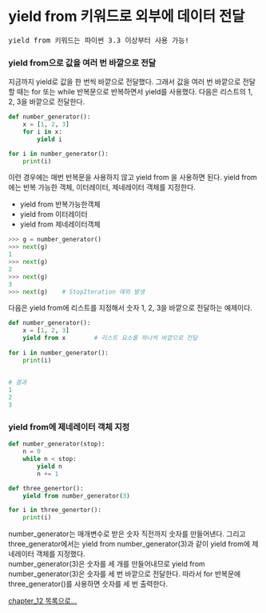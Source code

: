 # yield from 키워드로 외부에 데이터 전달

<pre>
yield from 키워드는 파이썬 3.3 이상부터 사용 가능!
</pre>

### yield from으로 값을 여러 번 바깥으로 전달

지금까지 yield로 값을 한 번씩 바깥으로 전달했다. 그래서 값을 여러 번 바깥으로 전달할 때는 for 또는 while 반복문으로 반복하면서
yield를 사용했다. 다음은 리스트의 1, 2, 3을 바깥으로 전달한다.

```python
def number_generator():
    x = [1, 2, 3]
    for i in x:
        yield i

for i in number_generator():
    print(i)
```

이런 경우에는 매번 반복문을 사용하지 않고 yield from 을 사용하면 된다. yield from에는 반복 가능한 객체, 이터레이터, 제네레이터
객체를 지정한다.

+ yield from 반복가능한객체
+ yield from 이터레이터
+ yield from 제네레이터객체

```python
>>> g = number_generator()
>>> next(g)
1
>>> next(g)
2
>>> next(g)
3
>>> next(g)    # StopIteration 예외 발생
```

다음은 yield from에 리스트를 지정해서 숫자 1, 2, 3을 바깥으로 전달하는 예제이다.

```python
def number_generator():
    x = [1, 2, 3]
    yield from x        # 리스트 요소를 하나씩 바깥으로 전달
    
for i in number_generator():
    print(i)
    
    
# 결과
1
2
3
```

### yield from에 제네레이터 객체 지정

```python
def number_generator(stop):
    n = 0
    while n < stop:
        yield n
        n += 1

def three_genertor():
    yield from number_generator(3)

for i in three_genertor():
    print(i)
```

number_generator는 매개변수로 받은 숫자 직전까지 숫자를 만들어낸다. 그리고 three_generator에서는
yield from number_generator(3)과 같이 yield from에 제네레이터 객체를 지정했다.   
number_generator(3)은 숫자를 세 개를 만들어내므로 yield from number_generator(3)은 숫자를 세 번 바깥으로 전달한다.
따라서 for 반복문에 three_generator()를 사용하면 숫자를 세 번 출력한다.

[chapter_12 목록으로...](../index.md)